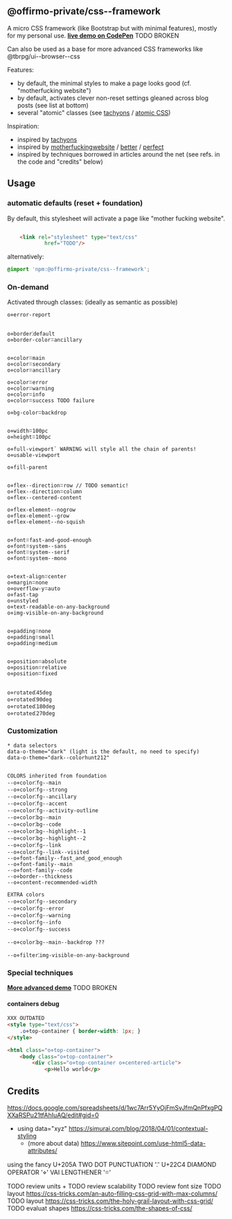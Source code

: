 ## @offirmo-private/css--framework

A micro CSS framework (like Bootstrap but with minimal features), mostly for my personal use.
**[live demo on CodePen](https://codepen.io/Offirmo/pen/qYYWVy)** TODO BROKEN

Can also be used as a base for more advanced CSS frameworks like @tbrpg/ui--browser--css


Features:
- by default, the minimal styles to make a page looks good (cf. "motherfucking website")
- by default, activates clever non-reset settings gleaned across blog posts (see list at bottom)
- several "atomic" classes (see [tachyons](https://tachyons.io/) / [atomic CSS](https://acss.io/))

Inspiration:
* inspired by [tachyons](https://tachyons.io/)
* inspired by [motherfuckingwebsite](https://motherfuckingwebsite.com/) / [better](https://bettermotherfuckingwebsite.com/) / [perfect](https://perfectmotherfuckingwebsite.com/)
* inspired by techniques borrowed in articles around the net (see refs. in the code and "credits" below)


## Usage

### automatic defaults (reset + foundation)
By default, this stylesheet will activate a page like "mother fucking website".
```html

	<link rel="stylesheet" type="text/css"
			href="TODO"/>
```
alternatively:
```css
@import 'npm:@offirmo-private/css--framework';
```

### On-demand
Activated through classes: (ideally as semantic as possible)

```
o⋄error-report


o⋄border⁚default
o⋄border-colorꘌancillary


o⋄colorꘌmain
o⋄colorꘌsecondary
o⋄colorꘌancillary

o⋄colorꘌerror
o⋄colorꘌwarning
o⋄colorꘌinfo
o⋄colorꘌsuccess TODO failure 

o⋄bg-colorꘌbackdrop


o⋄widthꘌ100pc
o⋄heightꘌ100pc

o⋄full-viewport` WARNING will style all the chain of parents!
o⋄usable-viewport

o⋄fill-parent


o⋄flex--directionꘌrow // TODO semantic!
o⋄flex--directionꘌcolumn
o⋄flex--centered-content

o⋄flex-element--nogrow
o⋄flex-element--grow
o⋄flex-element--no-squish


o⋄fontꘌfast-and-good-enough
o⋄fontꘌsystem--sans
o⋄fontꘌsystem--serif
o⋄fontꘌsystem--mono


o⋄text-alignꘌcenter
o⋄marginꘌnone
o⋄overflow-yꘌauto
o⋄fast-tap
o⋄unstyled
o⋄text-readable-on-any-background
o⋄img-visible-on-any-background


o⋄paddingꘌnone
o⋄paddingꘌsmall
o⋄paddingꘌmedium


o⋄positionꘌabsolute
o⋄positionꘌrelative
o⋄positionꘌfixed


o⋄rotated⁚45deg
o⋄rotated⁚90deg
o⋄rotated⁚180deg
o⋄rotated⁚270deg
```

### Customization

```
* data selectors
data-o-theme="dark" (light is the default, no need to specify)
data-o-theme="dark--colorhunt212"


COLORS inherited from foundation
--o⋄color⁚fg--main
--o⋄color⁚fg--strong
--o⋄color⁚fg--ancillary
--o⋄color⁚fg--accent
--o⋄color⁚fg--activity-outline
--o⋄color⁚bg--main
--o⋄color⁚bg--code
--o⋄color⁚bg--highlight--1
--o⋄color⁚bg--highlight--2
--o⋄color⁚fg--link
--o⋄color⁚fg--link--visited
--o⋄font-family--fast_and_good_enough
--o⋄font-family--main
--o⋄font-family--code
--o⋄border--thickness
--o⋄content-recommended-width

EXTRA colors
--o⋄color⁚fg--secondary
--o⋄color⁚fg--error
--o⋄color⁚fg--warning
--o⋄color⁚fg--info
--o⋄color⁚fg--success

--o⋄color⁚bg--main--backdrop ???

--o⋄filter⁚img-visible-on-any-background
```



### Special techniques

**[More advanced demo](https://codepen.io/Offirmo/pen/zjavzJ)** TODO BROKEN

#### containers debug
```html
XXX OUTDATED
<style type="text/css">
	.o⋄top-container { border-width: 1px; }
</style>

<html class="o⋄top-container">
	<body class="o⋄top-container">
		<div class="o⋄top-container o⋄centered-article">
			<p>Hello world</p>
```


## Credits
https://docs.google.com/spreadsheets/d/1wc7Arr5YyOjFmSvJfmQnPfxgPQXXaRSPu21tfAhIuAQ/edit#gid=0


* using data="xyz" https://simurai.com/blog/2018/04/01/contextual-styling
  * (more about data) https://www.sitepoint.com/use-html5-data-attributes/

using the fancy
U+205A TWO DOT PUNCTUATION '⁚'
U+22C4 DIAMOND OPERATOR '⋄'
VAI LENGTHENER 'ꘌ'

TODO review units +
TODO review scalability
TODO review font size
TODO layout https://css-tricks.com/an-auto-filling-css-grid-with-max-columns/
TODO layout https://css-tricks.com/the-holy-grail-layout-with-css-grid/
TODO evaluat shapes https://css-tricks.com/the-shapes-of-css/
